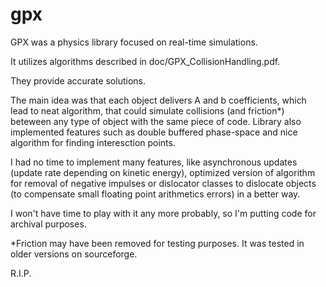 # gpx

GPX was a physics library focused on real-time simulations.

It utilizes algorithms described in doc/GPX_CollisionHandling.pdf.

They provide accurate solutions.

The main idea was that each object delivers A and b coefficients, which lead to neat algorithm, 
that could simulate collisions (and friction*) beteween any type of object with the same piece of code.
Library also implemented features such as double buffered phase-space and nice algorithm for finding interesction points.

I had no time to implement many features, like asynchronous updates (update rate depending on kinetic energy),
optimized version of algorithm for removal of negative impulses or dislocator classes to dislocate objects (to compensate small floating point arithmetics errors) in a better way.

I won't have time to play with it any more probably, so I'm putting code for archival purposes.

*Friction may have been removed for testing purposes. It was tested in older versions on sourceforge.

R.I.P.
